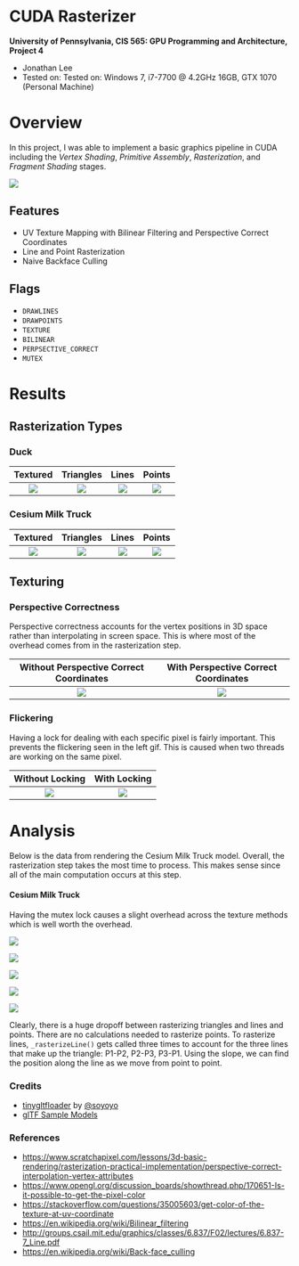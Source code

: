 CUDA Rasterizer
===============

**University of Pennsylvania, CIS 565: GPU Programming and Architecture, Project 4**

* Jonathan Lee
* Tested on: Tested on: Windows 7, i7-7700 @ 4.2GHz 16GB, GTX 1070 (Personal Machine)

# Overview

In this project, I was able to implement a basic graphics pipeline in CUDA including the *Vertex Shading*, *Primitive Assembly*, *Rasterization*, and *Fragment Shading* stages.

![](renders/milktruck.PNG)

## Features
* UV Texture Mapping with Bilinear Filtering and Perspective Correct Coordinates
* Line and Point Rasterization
* Naive Backface Culling 

## Flags
* `DRAWLINES`
* `DRAWPOINTS`
* `TEXTURE`
* `BILINEAR`
* `PERPSECTIVE_CORRECT`
* `MUTEX`

# Results

## Rasterization Types
### Duck
Textured  |  Triangles    |   Lines     | Points
:-------------------------:|:-------------------------:|:-------------------------:|:-------------------------:
![](renders/duck_tri.PNG) | ![](renders/duck_diff.PNG) | ![](renders/duck_line.PNG) | ![](renders/duck_point.PNG) | 

### Cesium Milk Truck
Textured  |  Triangles    |   Lines     | Points
:-------------------------:|:-------------------------:|:-------------------------:|:-------------------------:
![](renders/milktruck_diff_texture.png) | ![](renders/milktruck_diff.png) | ![](renders/milktruck_line.png) | ![](renders/milktruck_point.png) | 

## Texturing
### Perspective Correctness

Perspective correctness accounts for the vertex positions in 3D space rather than interpolating in screen space. This is where most of the overhead comes from in the rasterization step.

Without Perspective Correct Coordinates  | With Perspective Correct Coordinates
:-------------------------:|:-------------------------:
![](renders/noperspective2.png) | ![](renders/perspective2.png) 



### Flickering

Having a lock for dealing with each specific pixel is fairly important. This prevents the flickering seen in the left gif. This is caused when two threads are working on the same pixel. 

Without Locking  | With Locking
:-------------------------:|:-------------------------:
![](renders/(no)mutex.gif) | ![](renders/mutex.gif) 

# Analysis

Below is the data from rendering the Cesium Milk Truck model. Overall, the rasterization step takes the most time to process. This makes sense since all of the main computation occurs at this step. 

#### Cesium Milk Truck

Having the mutex lock causes a slight overhead across the texture methods which is well worth the overhead. 

![](images/milktruck_pipeline.png)

![](images/pipeline.PNG)

![](images/rasterization_types.png)

![](images/rastertype.PNG)

![](images/line_point.png)

Clearly, there is a huge dropoff between rasterizing triangles and lines and points. There are no calculations needed to rasterize points. To rasterize lines, `_rasterizeLine()` gets called three times to account for the three lines that make up the triangle: P1-P2, P2-P3, P3-P1. Using the slope, we can find the position along the line as we move from point to point.

### Credits

* [tinygltfloader](https://github.com/syoyo/tinygltfloader) by [@soyoyo](https://github.com/syoyo)
* [glTF Sample Models](https://github.com/KhronosGroup/glTF/blob/master/sampleModels/README.md)

### References
* https://www.scratchapixel.com/lessons/3d-basic-rendering/rasterization-practical-implementation/perspective-correct-interpolation-vertex-attributes
*  https://www.opengl.org/discussion_boards/showthread.php/170651-Is-it-possible-to-get-the-pixel-color
* https://stackoverflow.com/questions/35005603/get-color-of-the-texture-at-uv-coordinate
* https://en.wikipedia.org/wiki/Bilinear_filtering
* http://groups.csail.mit.edu/graphics/classes/6.837/F02/lectures/6.837-7_Line.pdf
* https://en.wikipedia.org/wiki/Back-face_culling

